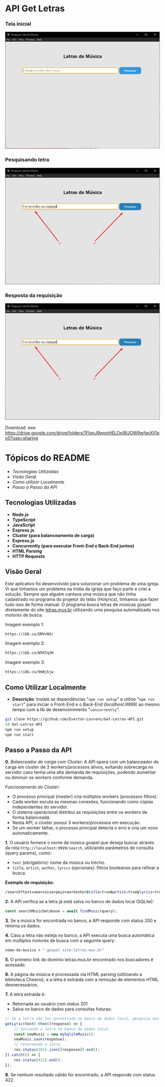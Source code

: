 # API Get Letras

### Tela inicial
![Tela inicial](./exemple/Print1.jpg)

### Pesquisando letra
![Pesquisando letra](./exemple/Print2.jpg)

### Resposta da requisição
![Resposta](./exemple/Print2.jpg)

Download .exe: https://drive.google.com/drive/folders/1FIqnJ9wpoHELOp9llJOW9wfgoXIj1po0?usp=sharing

# Tópicos do README
- *Tecnologias Utilizadas*
- *Visão Geral*
- *Como utilizar Localmente*
- *Passo a Passo da API*

## Tecnologias Utilizadas
- **Node.js**
- **TypeScript**
- **JavaScript**
- **Express.js**
- **Cluster (para balanceamento de carga)**
- **Express.js**
- **Concurrently (para executar Front-End e Back-End juntos)**
- **HTML Parsing**
- **HTTP Requests**

## Visão Geral
Este aplicativo foi desenvolvido para solucionar um problema de uma igreja.
Vi que tínhamos um problema na mídia da igreja que faço parte e criei a solução.
Sempre que alguém cantava uma música que não tinha cadastrado no programa do projetor do telão (Holyrics), tínhamos que fazer tudo isso de forma manual.
O programa busca letras de músicas gospel diretamente do site [letras.mus.br](https://www.letras.mus.br/) utilizando uma pesquisa automatizada nos motores de busca.

Imagem exemplo 1:
  ```bash
  https://ibb.co/DMVvNSr
  ```

Imagem exemplo 2:
  ```bash
  https://ibb.co/W5R7q3H
  ```

Imagem exemplo 3:
  ```bash
  https://ibb.co/0mBjkjw
  ```

## Como Utilizar Localmente
- **Descrição**: Instale as dependências "`npm run setup`" e utilize "`npm run start`" para iniciar o Front-End e o Back-End *(localhost:9999)* ao mesmo tempo com a lib de desenvolvimento "`concurrently`".

```bash
git clone https://github.com/Everton-Lourens/Get-Letras-API.git
cd Get-Letras-API
npm run setup
npm run start
```

## Passo a Passo da API

**0.** *Balanceador de carga com Cluster:*
A API opera com um balanceador de carga em cluster de 3 workers/processos ativos, evitando sobrecarga no servidor caso tenha uma alta demanda de requisições, podendo aumentar ou diminuir os workers conforme demanda.

*Funcionamento do Cluster:*
- O processo principal (master) cria múltiplos workers (processos filhos).
- Cada worker escuta as mesmas conexões, funcionando como cópias independentes do servidor.
- O sistema operacional distribui as requisições entre os workers de forma balanceada.
- Nesta API, o cluster possui 3 workers/processos em execução.
- Se um worker falhar, o processo principal detecta o erro e cria um novo automaticamente.

**1.** O usuário fornece o nome da música gospel que deseja buscar através da rota `http://localhost:9999/search`, utilizando parâmetros de consulta (query params), como:

   - `text` (obrigatório): nome da música ou trecho.
   - `title`, `artist`, `author`, `lyrics` (opcionais): filtros booleanos para refinar a busca.

   **Exemplo de requisição:**

```bash
/search?text=uma+coisa+peço+ao+Senhor&title=true&artist=true&lyrics=true
```

**2.** A API verifica se a letra já está salva no banco de dados local (SQLite):

```ts
const searchMusicDatabase = await findMusic(query);
```

**3.** Se a música for encontrada no banco, a API responde com status 200 e retorna os dados.

**4.** Caso a letra não esteja no banco, a API executa uma busca automática em múltiplos motores de busca com a seguinte query:

```bash
nome-da-musica + " gospel site:letras.mus.br"
```

**5.** O primeiro link do domínio letras.mus.br encontrado nos buscadores é acessado.

**6.** A página da música é processada via HTML parsing (utilizando a biblioteca Cheerio), e a letra é extraída com a remoção de elementos HTML desnecessários.

**7.** A letra extraída é:
  - Retornada ao usuário com status 201
  - Salva no banco de dados para consultas futuras:

```ts
// Se a letra não for encontrada no banco de dados local, pesquisa nos motores de busca
getLyric(text).then((response) => {
    // Salvando a letra no banco de dados local
    const newMusic = new mySqliteMusic();
    newMusic.save(response);
    // retornando a letra
    res.status(201).json([response]).end();
}).catch(() => {
    res.status(422).end();
});
```

**8.** Se nenhum resultado válido for encontrado, a API responde com status 422.